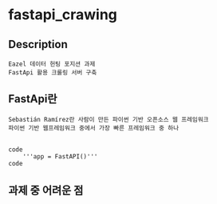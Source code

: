 # fastapi_crawing


## Description
    Eazel 데이터 헌팅 포지션 과제
    FastApi 활용 크롤링 서버 구축
 
## FastApi란
    Sebastián Ramírez란 사람이 만든 파이썬 기반 오픈소스 웹 프레임워크
    파이썬 기반 웹프레임워크 중에서 가장 빠른 프레임워크 중 하나

## 
    code
        '''app = FastAPI()'''
    code
    

## 과제 중 어려운 점
